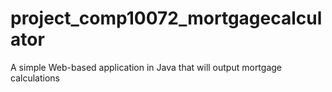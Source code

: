 # project_comp10072_mortgagecalculator
A simple Web-based application in Java that will output mortgage calculations
